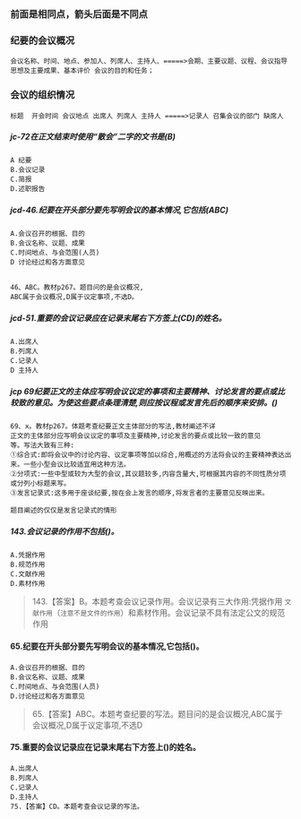 ### 前面是相同点，箭头后面是不同点
### 纪要的会议概况
    会议名称、时间、地点、参加人、列席人、主持人、=====>会期、主要议题、议程、会议指导思想及主要成果、基本评价 会议的目的和任务；

###  会议的组织情况
    标题  开会时间 会议地点 出席人 列席人 主持人 =====>记录人 召集会议的部门 缺席人

##### jc-72在正文结束时使用“散会”二字的文书是(B)
    A 纪要
    B.会议记录
    C.简报
    D.述职报告

##### jcd-46.纪要在开头部分要先写明会议的基本情况,它包括(ABC)
    A.会议召开的根据、目的
    B.会议名称、议题、成果
    C.时间地点、与会范围(人员)
    D 讨论经过和各方面意见
    
   
    46、ABC。教材p267。题目问的是会议概况,
    ABC属于会议概况,D属于议定事项,不选D。
    
##### jcd-51.重要的会议记录应在记录末尾右下方签上(CD)的姓名。
    A.出席人
    B.列席人
    C.记录人
    D 主持人

##### jcp 69纪要正文的主体应写明会议议定的事项和主要精神、讨论发言的要点或比较致的意见。为使这些要点条理清楚,则应按议程或发言先后的顺序来安排。()
    69、x。教材p267。体题考查纪要正文主体部分的写法,教材阐述不详
    正文的主体部分应写明会议议定的事项及主要精神,讨论发言的要点或比较一致的意见
    等。写法大致有三种:
    ①综合式:即将会议中的讨论内容、议定事项等加以综合,用概述的方法将会议的主要精神表达出来。一些小型会议比较适宜用这种方法。
    ②分项式:一些中型或较为大型的会议,其议题较多,内容含量大,可根据其内容的不同性质分项或分列小标题来写。
    ③发言记录式:这多用于座谈纪要,按在会上发言的顺序,将发言者的主要意见反映出来。
    
    题目阐述的仅仅是发言记录式的情形


##### 143.会议记录的作用不包括()。
    A.凭据作用
    B.规范作用
    C.文献作用
    D.素材作用
>   143.【答案】B。本题考查会议记录作用。会议记录有三大作用:凭据作用
`文献作用`（`注意不是文件的作用`）和素材作用。会议记录不具有法定公文的规范作用


#### 65.纪要在开头部分要先写明会议的基本情况,它包括()。
    A.会议召开的根据、目的
    B.会议名称、议题、成果
    C.时间地点、与会范围(人员)
    D.讨论经过和各方面意见
>   65.【答案】ABC。本题考查纪要的写法。题目问的是会议概况,ABC属于
    会议概况,D属于议定事项,不选D


#### 75.重要的会议记录应在记录末尾右下方签上()的姓名。
    A.出席人
    B.列席人
    C.记录人
    D.主持人
    75.【答案】CD。本题考查会议记录的写法。

























    